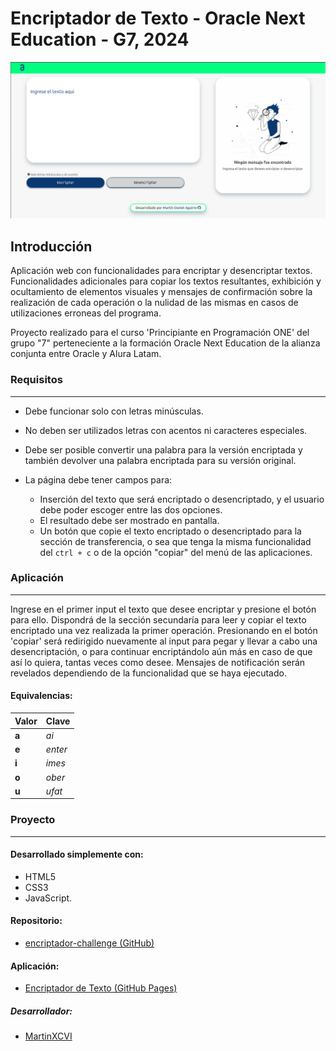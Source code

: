 # Encriptador de Texto - Oracle Next Education - G7, 2024
![Captura del encriptador en versión de escritorio](/images/screenshot.png 'Encriptador en versión de escritorio')

## Introducción
Aplicación web con funcionalidades para encriptar y desencriptar textos. Funcionalidades adicionales para copiar los textos resultantes, exhibición y ocultamiento de elementos visuales y mensajes de confirmación sobre la realización de cada operación o la nulidad de las mismas en casos de utilizaciones erroneas del programa.

Proyecto realizado para el curso 'Principiante en Programación ONE' del grupo "7" perteneciente a la formación Oracle Next Education de la alianza conjunta entre Oracle y Alura Latam.

### Requisitos
---
- Debe funcionar solo con letras minúsculas.
- No deben ser utilizados letras con acentos ni caracteres especiales.
- Debe ser posible convertir una palabra para la versión encriptada y también devolver una palabra encriptada para su versión original.
- La página debe tener campos para:

  - Inserción del texto que será encriptado o desencriptado, y el usuario debe poder escoger entre las dos opciones.
  - El resultado debe ser mostrado en pantalla.
  - Un botón que copie el texto encriptado o desencriptado para la sección de transferencia, o sea que tenga la misma funcionalidad del <code>ctrl + c</code> o de la opción "copiar" del menú de las aplicaciones.

### Aplicación
---
Ingrese en el primer input el texto que desee encriptar y presione el botón para ello. Dispondrá de la sección secundaría para leer y copiar el texto encriptado una vez realizada la primer operación. Presionando en el botón 'copiar' será redirigido nuevamente al input para pegar y llevar a cabo una desencriptación, o para continuar encriptándolo aún más en caso de que así lo quiera, tantas veces como desee. Mensajes de notificación serán revelados dependiendo de la funcionalidad que se haya ejecutado.

#### Equivalencias:

| Valor |  Clave |
|-------|--------|
| **a** | *ai*   |
| **e** | *enter*|
| **i** | *imes* |
| **o** | *ober* |
| **u** | *ufat* |

### Proyecto
---

#### Desarrollado simplemente con:
- HTML5
- CSS3
- JavaScript.

#### Repositorio:
- <a href="https://github.com/MartinXCVI/encriptador-challenge" target="_blank">encriptador-challenge (GitHub)</a>
#### Aplicación:
- <a href="https://martinxcvi.github.io/encriptador-challenge/" target="_blank">Encriptador de Texto (GitHub Pages)</a>
##### Desarrollador:
- <a href="https://github.com/MartinXCVI" target="_blank">MartinXCVI</a>